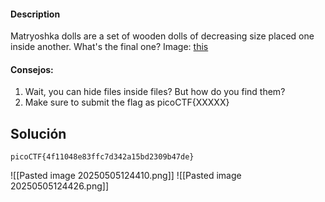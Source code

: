 #### Description

Matryoshka dolls are a set of wooden dolls of decreasing size placed one inside another. What's the final one? Image: [this](https://mercury.picoctf.net/static/b6205dd933ec01c022c4e6acbdf11116/dolls.jpg)

####  Consejos:
1.  Wait, you can hide files inside files? But how do you find them?
2. Make sure to submit the flag as picoCTF{XXXXX}
## Solución 
```
picoCTF{4f11048e83ffc7d342a15bd2309b47de}
```
![[Pasted image 20250505124410.png]]
![[Pasted image 20250505124426.png]]
